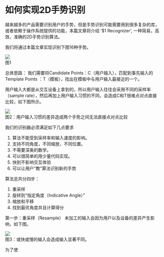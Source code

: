 如何实现2D手势识别
===============

[1]:https://i.imgur.com/BazXsto.png
[2]:https://i.imgur.com/ke2IVgG.png
[3]:https://i.imgur.com/4cc1gB2.png

越来越多的产品需要识别用户的手势，但是手势识别可能需要用到很多复杂的库，或者依赖于操作系统提供的功能，本篇文章将介绍 ’$1 Recognizer’, 一种简易，高效，准确的2D手势识别算法。

我们将通过本篇文章实现识别下图16种手势。

![][1]   
图1

总体思路：
我们需要将Candidate Points：C（用户输入），匹配到事先输入的Template Points ：T（模板），找出在模板中与用户输入最接近的一个。

用户输入大都是从交互设备上拿到的，所以用户输入往往会采用不同的采样率（sample rate），然后再加上用户输入习惯的不同，会造成C和T很难点对点直接比较，如下图所示。

![][2]   
图2：用户输入习惯的差异造成两个手势之间无法直接点对点比较

我们的识别器必须满足如下几点要求
1. 算法不能受到采样率和输入速度的影响。
2. 支持不同角度，不同缩放，不同位置。
3. 不需要深奥的数学。
4. 可以很简单的用少量代码实现。
5. 快到不影响交互体验
6. 可以让用户“教”算法识别新的手势

算法总共分四步：
1. 重采样
2. 旋转到“指定角度（Indicative Angle）”
3. 缩放和平移
4. 找到最优角度并且计算得分

第一步：重采样（Resample）
未加工的输入会因为用户以及设备的差异产生影响，如下图。

![][3]   
图3：或快或慢的输入会造成输入显著不同。

为了使